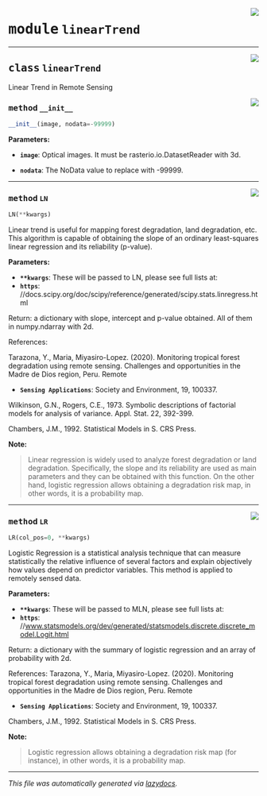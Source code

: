 <!-- markdownlint-disable -->

<a href="..\scikeo\linearTrend.py#L0"><img align="right" style="float:right;" src="https://img.shields.io/badge/-source-cccccc?style=flat-square"></a>

# <kbd>module</kbd> `linearTrend`






---

<a href="..\scikeo\linearTrend.py#L8"><img align="right" style="float:right;" src="https://img.shields.io/badge/-source-cccccc?style=flat-square"></a>

## <kbd>class</kbd> `linearTrend`
Linear Trend in Remote Sensing 

<a href="..\scikeo\linearTrend.py#L12"><img align="right" style="float:right;" src="https://img.shields.io/badge/-source-cccccc?style=flat-square"></a>

### <kbd>method</kbd> `__init__`

```python
__init__(image, nodata=-99999)
```



**Parameters:**
 


 - <b>`image`</b>:  Optical images. It must be rasterio.io.DatasetReader with 3d. 


 - <b>`nodata`</b>:  The NoData value to replace with -99999. 






---

<a href="..\scikeo\linearTrend.py#L26"><img align="right" style="float:right;" src="https://img.shields.io/badge/-source-cccccc?style=flat-square"></a>

### <kbd>method</kbd> `LN`

```python
LN(**kwargs)
```

Linear trend is useful for mapping forest degradation, land degradation, etc. This algorithm is capable of obtaining the slope of an ordinary least-squares  linear regression and its reliability (p-value). 



**Parameters:**
 


 - <b>`**kwargs`</b>:  These will be passed to LN, please see full lists at: 
 - <b>`https`</b>: //docs.scipy.org/doc/scipy/reference/generated/scipy.stats.linregress.html 

Return: a dictionary with slope, intercept and p-value obtained. All of them in numpy.ndarray  with 2d. 

References: 

Tarazona, Y., Maria, Miyasiro-Lopez. (2020). Monitoring tropical forest degradation using remote sensing. Challenges and opportunities in the Madre de Dios region, Peru. Remote 
 - <b>`Sensing Applications`</b>:  Society and Environment, 19, 100337. 

Wilkinson, G.N., Rogers, C.E., 1973. Symbolic descriptions of factorial models for analysis of variance. Appl. Stat. 22, 392-399. 

Chambers, J.M., 1992. Statistical Models in S. CRS Press. 



**Note:**

> Linear regression is widely used to analyze forest degradation or land degradation. Specifically, the slope and its reliability are used as main parameters and they can be obtained with this function. On the other hand, logistic regression allows obtaining a degradation risk map, in other words, it is a probability map. 

---

<a href="..\scikeo\linearTrend.py#L104"><img align="right" style="float:right;" src="https://img.shields.io/badge/-source-cccccc?style=flat-square"></a>

### <kbd>method</kbd> `LR`

```python
LR(col_pos=0, **kwargs)
```

Logistic Regression is a statistical analysis technique that can measure  statistically the relative influence of several factors and explain objectively how values  depend on predictor variables. This method is applied to remotely sensed data. 



**Parameters:**
 


 - <b>`**kwargs`</b>:  These will be passed to MLN, please see full lists at: 
 - <b>`https`</b>: //www.statsmodels.org/dev/generated/statsmodels.discrete.discrete_model.Logit.html 

Return: a dictionary with the summary of logistic regression and an array of probability with 2d. 

References: Tarazona, Y., Maria, Miyasiro-Lopez. (2020). Monitoring tropical forest degradation using remote sensing. Challenges and opportunities in the Madre de Dios region, Peru. Remote 
 - <b>`Sensing Applications`</b>:  Society and Environment, 19, 100337. 

Chambers, J.M., 1992. Statistical Models in S. CRS Press. 



**Note:**

> Logistic regression allows obtaining a degradation risk map (for instance), in other words, it is a probability map. 




---

_This file was automatically generated via [lazydocs](https://github.com/ml-tooling/lazydocs)._
